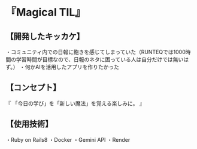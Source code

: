 # 『Magical TIL』

## 【開発したキッカケ】
・コミュニティ内での日報に飽きを感じてしまっていた（RUNTEQでは1000時間の学習時間が目標なので、日報のネタに困っている人は自分だけでは無いはず。）
・何かAIを活用したアプリを作りたかった

## 【コンセプト】
『 「今日の学び」を「新しい魔法」を覚える楽しみに。 』

## 【使用技術】
・Ruby on Rails8
・Docker
・Gemini API
・Render
